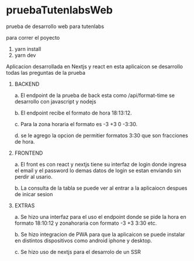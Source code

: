 # pruebaTutenlabsWeb

prueba de desarrollo web para tutenlabs

para correr el poyecto

1. yarn install
2. yarn dev

Aplicacion desarrollada en Nextjs y react
en esta aplicaicon se desarrollo todas las preguntas de la prueba

1. BACKEND

   a. El endpoint de la prueba de back esta como /api/format-time se desarrollo con javascript y nodejs
   
   b. El endpoint recibe el formato de hora 18:13:12.
   
   c. Para la zona horaria el formato es -3 +3 0 -3:30.
   
   d. se le agrego la opcion de permitier formatos 3:30 que son fracciones de hora.
   
2. FRONTEND

   a. El front es con react y nextjs tiene su interfaz de login donde ingresa el email y el password lo demas datos de login se estan enviando sin perdir al usario.
   
   b. La consulta de la tabla se puede ver al entrar a la aplicaiocn despues de inicar sesion
   
3. EXTRAS

   a. Se hizo una interfaz para el uso el endpoint donde se pide la hora en formato 18:10:12 y zonahoraria con formato -3 +3 3:30 etc.
   
   b. Se hizo integracion de PWA para que la aplicaicon se puede instalar en distintos dispositivos como android iphone y desktop.
   
   c. Se hizo uso de nextjs para el desarrolo de un SSR
   
